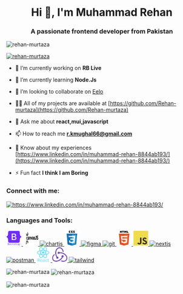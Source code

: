 <h1 align="center">Hi 👋, I'm Muhammad Rehan</h1>
<h3 align="center">A passionate frontend developer from Pakistan</h3>

<p align="left"> <img src="https://komarev.com/ghpvc/?username=rehan-murtaza&label=Profile%20views&color=0e75b6&style=flat" alt="rehan-murtaza" /> </p>

<p align="left"> <a href="https://github.com/ryo-ma/github-profile-trophy"><img src="https://github-profile-trophy.vercel.app/?username=rehan-murtaza" alt="rehan-murtaza" /></a> </p>

- 🔭 I’m currently working on **RB Live**

- 🌱 I’m currently learning **Node.Js**

- 👯 I’m looking to collaborate on [Eelo](eelo.online)

- 👨‍💻 All of my projects are available at [https://github.com/Rehan-murtaza](https://github.com/Rehan-murtaza)

- 💬 Ask me about **react,mui,javascript**

- 📫 How to reach me **r.kmughal66@gmail.com**

- 📄 Know about my experiences [https://www.linkedin.com/in/muhammad-rehan-8844ab193/](https://www.linkedin.com/in/muhammad-rehan-8844ab193/)

- ⚡ Fun fact **I think I am Boring**

<h3 align="left">Connect with me:</h3>
<p align="left">
<a href="https://linkedin.com/in/https://www.linkedin.com/in/muhammad-rehan-8844ab193/" target="blank"><img align="center" src="https://raw.githubusercontent.com/rahuldkjain/github-profile-readme-generator/master/src/images/icons/Social/linked-in-alt.svg" alt="https://www.linkedin.com/in/muhammad-rehan-8844ab193/" height="30" width="40" /></a>
</p>

<h3 align="left">Languages and Tools:</h3>
<p align="left"> <a href="https://getbootstrap.com" target="_blank" rel="noreferrer"> <img src="https://raw.githubusercontent.com/devicons/devicon/master/icons/bootstrap/bootstrap-plain-wordmark.svg" alt="bootstrap" width="40" height="40"/> </a> <a href="https://canvasjs.com" target="_blank" rel="noreferrer"> <img src="https://raw.githubusercontent.com/Hardik0307/Hardik0307/master/assets/canvasjs-charts.svg" alt="canvasjs" width="40" height="40"/> </a> <a href="https://www.chartjs.org" target="_blank" rel="noreferrer"> <img src="https://www.chartjs.org/media/logo-title.svg" alt="chartjs" width="40" height="40"/> </a> <a href="https://www.w3schools.com/css/" target="_blank" rel="noreferrer"> <img src="https://raw.githubusercontent.com/devicons/devicon/master/icons/css3/css3-original-wordmark.svg" alt="css3" width="40" height="40"/> </a> <a href="https://www.figma.com/" target="_blank" rel="noreferrer"> <img src="https://www.vectorlogo.zone/logos/figma/figma-icon.svg" alt="figma" width="40" height="40"/> </a> <a href="https://git-scm.com/" target="_blank" rel="noreferrer"> <img src="https://www.vectorlogo.zone/logos/git-scm/git-scm-icon.svg" alt="git" width="40" height="40"/> </a> <a href="https://www.w3.org/html/" target="_blank" rel="noreferrer"> <img src="https://raw.githubusercontent.com/devicons/devicon/master/icons/html5/html5-original-wordmark.svg" alt="html5" width="40" height="40"/> </a> <a href="https://developer.mozilla.org/en-US/docs/Web/JavaScript" target="_blank" rel="noreferrer"> <img src="https://raw.githubusercontent.com/devicons/devicon/master/icons/javascript/javascript-original.svg" alt="javascript" width="40" height="40"/> </a> <a href="https://nextjs.org/" target="_blank" rel="noreferrer"> <img src="https://cdn.worldvectorlogo.com/logos/nextjs-2.svg" alt="nextjs" width="40" height="40"/> </a> <a href="https://postman.com" target="_blank" rel="noreferrer"> <img src="https://www.vectorlogo.zone/logos/getpostman/getpostman-icon.svg" alt="postman" width="40" height="40"/> </a> <a href="https://reactjs.org/" target="_blank" rel="noreferrer"> <img src="https://raw.githubusercontent.com/devicons/devicon/master/icons/react/react-original-wordmark.svg" alt="react" width="40" height="40"/> </a> <a href="https://redux.js.org" target="_blank" rel="noreferrer"> <img src="https://raw.githubusercontent.com/devicons/devicon/master/icons/redux/redux-original.svg" alt="redux" width="40" height="40"/> </a> <a href="https://tailwindcss.com/" target="_blank" rel="noreferrer"> <img src="https://www.vectorlogo.zone/logos/tailwindcss/tailwindcss-icon.svg" alt="tailwind" width="40" height="40"/> </a> </p>

<p><img align="left" src="https://github-readme-stats.vercel.app/api/top-langs?username=rehan-murtaza&show_icons=true&locale=en&layout=compact" alt="rehan-murtaza" /></p>

<p>&nbsp;<img align="center" src="https://github-readme-stats.vercel.app/api?username=rehan-murtaza&show_icons=true&locale=en" alt="rehan-murtaza" /></p>

<p><img align="center" src="https://github-readme-streak-stats.herokuapp.com/?user=rehan-murtaza&" alt="rehan-murtaza" /></p>
